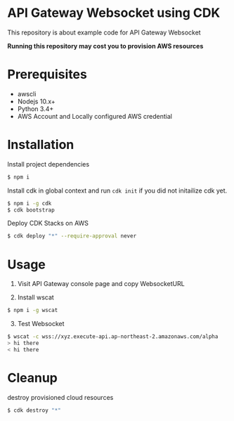 # API Gateway Websocket using CDK

This repository is about example code for API Gateway Websocket

**Running this repository may cost you to provision AWS resources**

# Prerequisites

- awscli
- Nodejs 10.x+
- Python 3.4+
- AWS Account and Locally configured AWS credential

# Installation

Install project dependencies

```bash
$ npm i
```

Install cdk in global context and run `cdk init` if you did not initailize cdk yet.

```bash
$ npm i -g cdk
$ cdk bootstrap
```

Deploy CDK Stacks on AWS

```bash
$ cdk deploy "*" --require-approval never
```

# Usage

1. Visit API Gateway console page and copy WebsocketURL

2. Install wscat

```bash
$ npm i -g wscat
```

3. Test Websocket

```bash
$ wscat -c wss://xyz.execute-api.ap-northeast-2.amazonaws.com/alpha
> hi there
< hi there
```

# Cleanup

destroy provisioned cloud resources

```bash
$ cdk destroy "*"
```